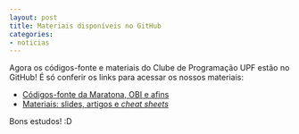 ```yaml
---
layout: post
title: Materiais disponíveis no GitHub
categories:
- noticias
---
```


Agora os códigos-fonte e materiais do Clube de Programação UPF estão no GitHub!
É só conferir os links para acessar os nossos materiais:

- [Códigos-fonte da Maratona, OBI e afins](https://github.com/maratonaupf/codigos)
- [Materiais: slides, artigos e _cheat sheets_](https://github.com/maratonaupf/materiais)

Bons estudos! :D
